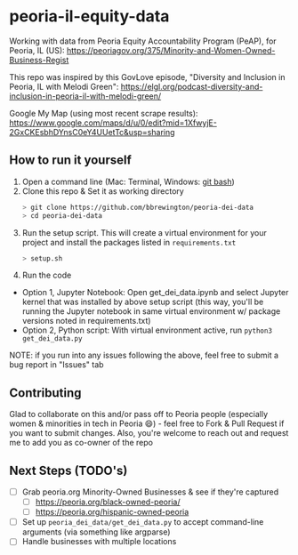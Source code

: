 # peoria-il-equity-data

Working with data from Peoria Equity Accountability Program (PeAP), for Peoria, IL (US): https://peoriagov.org/375/Minority-and-Women-Owned-Business-Regist

This repo was inspired by this GovLove episode, "Diversity and Inclusion in Peoria, IL with Melodi Green": https://elgl.org/podcast-diversity-and-inclusion-in-peoria-il-with-melodi-green/

Google My Map (using most recent scrape results): https://www.google.com/maps/d/u/0/edit?mid=1XfwyjE-2GxCKEsbhDYnsC0eY4UUetTc&usp=sharing

## How to run it yourself

1. Open a command line (Mac: Terminal, Windows: [git bash](https://gitforwindows.org/))
2. Clone this repo & Set it as working directory
    ```bash
    > git clone https://github.com/bbrewington/peoria-dei-data
    > cd peoria-dei-data
    ```
3. Run the setup script.  This will create a virtual environment for your project and install the packages listed in `requirements.txt`
   ```bash
   > setup.sh
   ```
4. Run the code
  - Option 1, Jupyter Notebook: Open get_dei_data.ipynb and select Jupyter kernel that was installed by above setup script (this way, you'll be running the Jupyter notebook in same virtual environment w/ package versions noted in requirements.txt)
  - Option 2, Python script: With virtual environment active, run `python3 get_dei_data.py`

NOTE: if you run into any issues following the above, feel free to submit a bug report in "Issues" tab

## Contributing

Glad to collaborate on this and/or pass off to Peoria people (especially women & minorities in tech in Peoria :smile:) - feel free to Fork & Pull Request if you want to submit changes.  Also, you're welcome to reach out and request me to add you as co-owner of the repo

## Next Steps (TODO's)

- [ ] Grab peoria.org Minority-Owned Businesses & see if they're captured
  - [ ] https://peoria.org/black-owned-peoria/
  - [ ] https://peoria.org/hispanic-owned-peoria
- [ ] Set up `peoria_dei_data/get_dei_data.py` to accept command-line arguments (via something like argparse)
- [ ] Handle businesses with multiple locations
